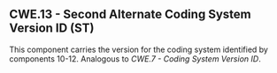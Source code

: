 ## CWE.13 - Second Alternate Coding System Version ID (ST)

This component carries the version for the coding system identified by components 10-12. Analogous to _CWE.7 - Coding System Version ID_.

